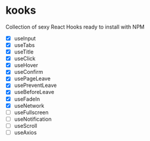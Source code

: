 # kooks

Collection of sexy React Hooks ready to install with NPM

- [x] useInput
- [x] useTabs
- [x] useTitle
- [x] useClick
- [x] useHover
- [x] useConfirm
- [x] usePageLeave
- [x] usePreventLeave
- [x] useBeforeLeave
- [x] useFadeIn
- [x] useNetwork
- [ ] useFullscreen
- [ ] useNotification
- [ ] useScroll
- [ ] useAxios
